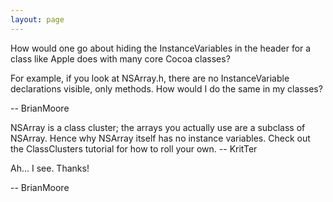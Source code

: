 ```yaml
---
layout: page
---
```


How would one go about hiding the InstanceVariables in the header for a class like Apple does with many core Cocoa classes?  

For example, if you look at NSArray.h, there are no InstanceVariable declarations visible, only methods. How would I do the same in my classes?

-- BrianMoore

NSArray is a class cluster; the arrays you actually use are a subclass of NSArray. Hence why NSArray itself has no instance variables. Check out the ClassClusters tutorial for how to roll your own. -- KritTer

Ah... I see. Thanks!

-- BrianMoore
